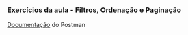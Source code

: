 ### Exercícios da aula - Filtros, Ordenação e Paginação

[Documentação](https://documenter.getpostman.com/view/20783829/UzQxMPVQ) do Postman
